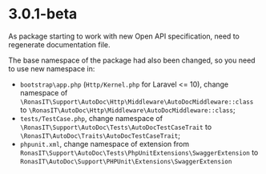 # 3.0.1-beta

As package starting to work with new Open API specification, need to regenerate documentation file.

The base namespace of the package had also been changed, so you need to use new namespace in:

- `bootstrap\app.php` (`Http/Kernel.php` for Laravel <= 10), change namespace of
  `\RonasIT\Support\AutoDoc\Http\Middleware\AutoDocMiddleware::class` to
  `\RonasIT\AutoDoc\Http\Middleware\AutoDocMiddleware::class`;
- `tests/TestCase.php`, change namespace of `\RonasIT\Support\AutoDoc\Tests\AutoDocTestCaseTrait` to
  `\RonasIT\AutoDoc\Traits\AutoDocTestCaseTrait`;
- `phpunit.xml`, change namespace of extension from `RonasIT\Support\AutoDoc\Tests\PhpUnitExtensions\SwaggerExtension` to
  `RonasIT\AutoDoc\Support\PHPUnit\Extensions\SwaggerExtension`
